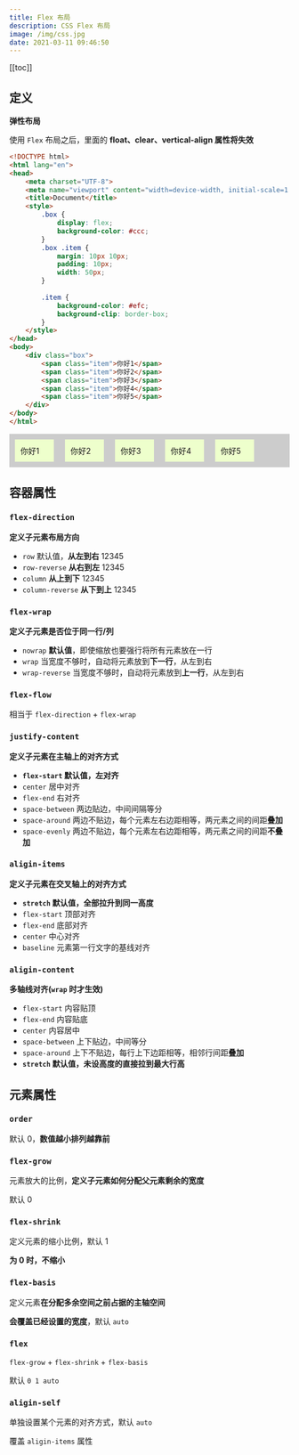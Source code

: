 ```yaml
---
title: Flex 布局
description: CSS Flex 布局
image: /img/css.jpg
date: 2021-03-11 09:46:50
---
```


[[toc]]

## 定义

**弹性布局**

使用 `Flex` 布局之后，里面的 **float、clear、vertical-align 属性将失效**

```html
<!DOCTYPE html>
<html lang="en">
<head>
	<meta charset="UTF-8">
	<meta name="viewport" content="width=device-width, initial-scale=1.0">
	<title>Document</title>
	<style>
		.box {
			display: flex;
			background-color: #ccc;
		}
		.box .item {
			margin: 10px 10px;
			padding: 10px;
			width: 50px;
		}
	
		.item {
			background-color: #efc;
			background-clip: border-box;
		}
	</style>
</head>
<body>
	<div class="box">
		<span class="item">你好1</span>
		<span class="item">你好2</span>
		<span class="item">你好3</span>
		<span class="item">你好4</span>
		<span class="item">你好5</span>
	</div>
</body>
</html>
```

<style lang="scss" scoped>
.box {
	display: flex;
	background-color: #ccc;

	.item {
		margin: 10px 10px;
		padding: 10px;
		width: 50px;
		
		background-color: #efc;
		background-clip: border-box;
	}
}
</style>

<div class="box">
	<span class="item">你好1</span>
	<span class="item">你好2</span>
	<span class="item">你好3</span>
	<span class="item">你好4</span>
	<span class="item">你好5</span>
</div>

## 容器属性

### `flex-direction`

**定义子元素布局方向**
  - `row` 默认值，**从左到右** 12345
  - `row-reverse` **从右到左** 12345
  - `column` **从上到下** 12345
  - `column-reverse` **从下到上** 12345


### `flex-wrap`

**定义子元素是否位于同一行/列**
  - `nowrap` **默认值**，即使缩放也要强行将所有元素放在一行
  - `wrap` 当宽度不够时，自动将元素放到**下一行**，从左到右
  - `wrap-reverse` 当宽度不够时，自动将元素放到**上一行**，从左到右

### `flex-flow`
  相当于 `flex-direction` + `flex-wrap`

### `justify-content`

**定义子元素在<span class="text-red-500 font-900">主轴</span>上的对齐方式**
  - **`flex-start` 默认值，左对齐**
  - `center` 居中对齐
  - `flex-end` 右对齐
  - `space-between` 两边贴边，中间间隔等分
  - `space-around` 两边不贴边，每个元素左右边距相等，两元素之间的间距**叠加**
  - `space-evenly` 两边不贴边，每个元素左右边距相等，两元素之间的间距**不叠加**

### `aligin-items`

**定义子元素在<span class="text-red-500 font-900">交叉轴</span>上的对齐方式**
  - **`stretch` 默认值，全部拉升到同一高度**
  - `flex-start` 顶部对齐
  - `flex-end` 底部对齐
  - `center` 中心对齐
  - `baseline` 元素第一行文字的基线对齐

### `aligin-content`

**多轴线对齐(`wrap` 时才生效)**
  - `flex-start` 内容贴顶
  - `flex-end` 内容贴底
  - `center` 内容居中
  - `space-between` 上下贴边，中间等分
  - `space-around` 上下不贴边，每行上下边距相等，相邻行间距**叠加**
  - **`stretch` 默认值，未设高度的直接拉到最大行高**

## 元素属性

### `order`

默认 0，**数值越小排列越靠前**

### `flex-grow`

元素放大的比例，**定义子元素如何分配父元素剩余的宽度**

默认 0

### `flex-shrink`

定义元素的缩小比例，默认 1

**为 0 时，不缩小**

### `flex-basis`

定义元素**在分配多余空间之前占据的主轴空间**

**会覆盖已经设置的宽度**，默认 `auto`

### `flex`
  
`flex-grow` + `flex-shrink` + `flex-basis`

默认 `0 1 auto`

### `aligin-self`

单独设置某个元素的对齐方式，默认 `auto`

覆盖 `aligin-items` 属性